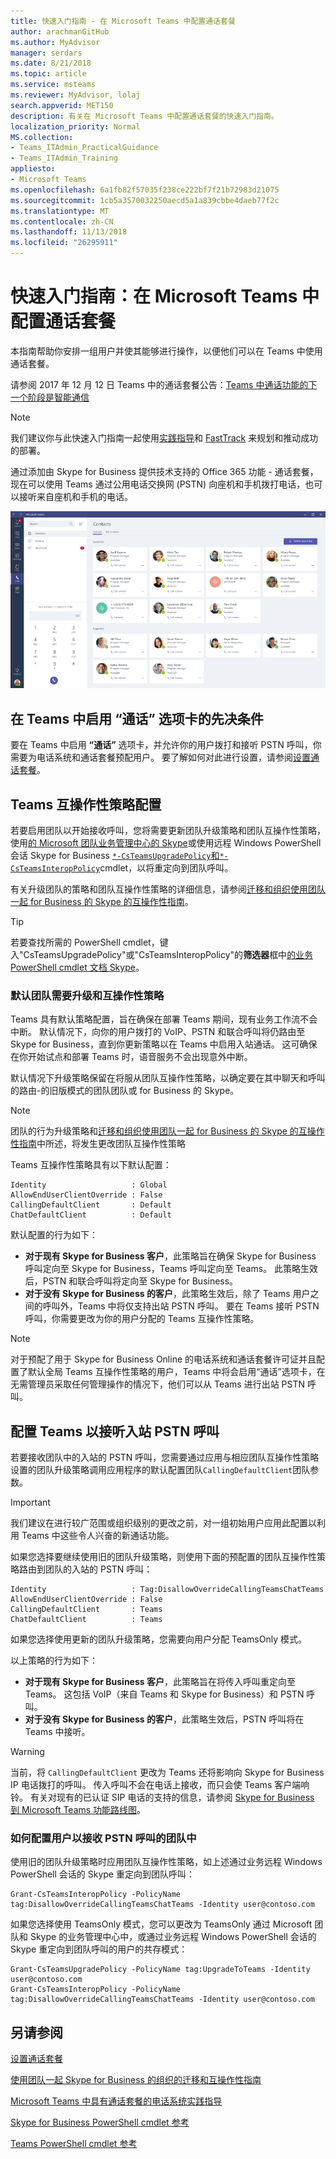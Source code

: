 ```yaml
---
title: 快速入门指南 - 在 Microsoft Teams 中配置通话套餐
author: arachmanGitHub
ms.author: MyAdvisor
manager: serdars
ms.date: 8/21/2018
ms.topic: article
ms.service: msteams
ms.reviewer: MyAdvisor, lolaj
search.appverid: MET150
description: 有关在 Microsoft Teams 中配置通话套餐的快速入门指南。
localization_priority: Normal
MS.collection:
- Teams_ITAdmin_PracticalGuidance
- Teams_ITAdmin_Training
appliesto:
- Microsoft Teams
ms.openlocfilehash: 6a1fb82f57035f238ce222bf7f21b72983d21075
ms.sourcegitcommit: 1cb5a3570032250aecd5a1a839cbbe4daeb77f2c
ms.translationtype: MT
ms.contentlocale: zh-CN
ms.lasthandoff: 11/13/2018
ms.locfileid: "26295911"
---
```

<a name="quick-start-guide-configuring-calling-plans-in-microsoft-teams"></a>快速入门指南：在 Microsoft Teams 中配置通话套餐
==============================================================

本指南帮助你安排一组用户并使其能够进行操作，以便他们可以在 Teams 中使用通话套餐。

请参阅 2017 年 12 月 12 日 Teams 中的通话套餐公告：[Teams 中通话功能的下一个阶段是智能通信](https://aka.ms/ipyqus)

> [!NOTE]
> 我们建议你与此快速入门指南一起使用[实践指导](https://docs.microsoft.com/MicrosoftTeams/phone-system-with-calling-plans)和 [FastTrack](https://aka.ms/cloudvoice) 来规划和推动成功的部署。

通过添加由 Skype for Business 提供技术支持的 Office 365 功能 - 通话套餐，现在可以使用 Teams 通过公用电话交换网 (PSTN) 向座机和手机拨打电话，也可以接听来自座机和手机的电话。

![在 Teams 中进行通话](media/Calling_in_Teams.png)

## <a name="prerequisites-for-enabling-the-calls-tab-in-teams"></a>在 Teams 中启用 **“通话”** 选项卡的先决条件
要在 Teams 中启用 **“通话”** 选项卡，并允许你的用户拨打和接听 PSTN 呼叫，你需要为电话系统和通话套餐预配用户。 要了解如何对此进行设置，请参阅[设置通话套餐](https://docs.microsoft.com/SkypeForBusiness/what-are-calling-plans-in-office-365/set-up-calling-plans)。

## <a name="teams-interop-policy-configuration"></a>Teams 互操作性策略配置
若要启用团队以开始接收呼叫，您将需要更新团队升级策略和团队互操作性策略，使用[的 Microsoft 团队业务管理中心的 Skype](https://aka.ms/teamsadmincenter)或使用远程 Windows PowerShell 会话 Skype for Business [ `*-CsTeamsUpgradePolicy`和`*-CsTeamsInteropPolicy`](https://docs.microsoft.com/powershell/module/skype)cmdlet，以将重定向到团队呼叫。

有关升级团队的策略和团队互操作性策略的详细信息，请参阅[迁移和组织使用团队一起 for Business 的 Skype 的互操作性指南](https://docs.microsoft.com/MicrosoftTeams/migration-interop-guidance-for-teams-with-skype)。

> [!TIP]
> 若要查找所需的 PowerShell cmdlet，键入"CsTeamsUpgradePolicy"或"CsTeamsInteropPolicy"的**筛选器**框中[的业务 PowerShell cmdlet 文档 Skype](https://docs.microsoft.com/powershell/module/skype)。

### <a name="default-teams-upgrade-and-interop-policies"></a>默认团队需要升级和互操作性策略
Teams 具有默认策略配置，旨在确保在部署 Teams 期间，现有业务工作流不会中断。 默认情况下，向你的用户拨打的 VoIP、PSTN 和联合呼叫将仍路由至 Skype for Business，直到你更新策略以在 Teams 中启用入站通话。 这可确保在你开始试点和部署 Teams 时，语音服务不会出现意外中断。

默认情况下升级策略保留在将服从团队互操作性策略，以确定要在其中聊天和呼叫的路由-的旧版模式的团队团队或 for Business 的 Skype。

> [!NOTE]
> 团队的行为升级策略和[迁移和组织使用团队一起 for Business 的 Skype 的互操作性指南](https://docs.microsoft.com/MicrosoftTeams/migration-interop-guidance-for-teams-with-skype)中所述，将发生更改团队互操作性策略

Teams 互操作性策略具有以下默认配置：

    Identity                   : Global
    AllowEndUserClientOverride : False
    CallingDefaultClient       : Default
    ChatDefaultClient          : Default

默认配置的行为如下：
* **对于现有 Skype for Business 客户**，此策略旨在确保 Skype for Business 呼叫定向至 Skype for Business，Teams 呼叫定向至 Teams。 此策略生效后，PSTN 和联合呼叫将定向至 Skype for Business。
* **对于没有 Skype for Business 的客户**，此策略生效后，除了 Teams 用户之间的呼叫外，Teams 中将仅支持出站 PSTN 呼叫。 要在 Teams 接听 PSTN 呼叫，你需要更改为你的用户分配的 Teams 互操作性策略。

> [!NOTE]
> 对于预配了用于 Skype for Business Online 的电话系统和通话套餐许可证并且配置了默认全局 Teams 互操作性策略的用户，Teams 中将会启用“通话”选项卡，在无需管理员采取任何管理操作的情况下，他们可以从 Teams 进行出站 PSTN 呼叫。

## <a name="configuring-teams-to-receive-inbound-pstn-calls"></a>配置 Teams 以接听入站 PSTN 呼叫
若要接收团队中的入站的 PSTN 呼叫，您需要通过应用与相应团队互操作性策略设置的团队升级策略调用应用程序的默认配置团队`CallingDefaultClient`团队参数。

> [!IMPORTANT]
> 我们建议在进行较广范围或组织级别的更改之前，对一组初始用户应用此配置以利用 Teams 中这些令人兴奋的新通话功能。

如果您选择要继续使用旧的团队升级策略，则使用下面的预配置的团队互操作性策略路由到团队的入站的 PSTN 呼叫：

    Identity                   : Tag:DisallowOverrideCallingTeamsChatTeams
    AllowEndUserClientOverride : False
    CallingDefaultClient       : Teams
    ChatDefaultClient          : Teams

如果您选择使用更新的团队升级策略，您需要向用户分配 TeamsOnly 模式。

以上策略的行为如下：
* **对于现有 Skype for Business 客户**，此策略旨在将传入呼叫重定向至 Teams。 这包括 VoIP（来自 Teams 和 Skype for Business）和 PSTN 呼叫。 
* **对于没有 Skype for Business 的客户**，此策略生效后，PSTN 呼叫将在 Teams 中接听。

> [!WARNING]
> 当前，将 `CallingDefaultClient` 更改为 Teams 还将影响向 Skype for Business IP 电话拨打的呼叫。 传入呼叫不会在电话上接收，而只会使 Teams 客户端响铃。 有关对现有的已认证 SIP 电话的支持的信息，请参阅 [Skype for Business 到 Microsoft Teams 功能路线图](https://aka.ms/skype2teamsroadmap)。

### <a name="how-to-configure-users-to-receive-pstn-calls-in-teams"></a>如何配置用户以接收 PSTN 呼叫的团队中
使用旧的团队升级策略时应用团队互操作性策略，如上述通过业务远程 Windows PowerShell 会话的 Skype 重定向到团队呼叫：

    Grant-CsTeamsInteropPolicy -PolicyName tag:DisallowOverrideCallingTeamsChatTeams -Identity user@contoso.com

如果您选择使用 TeamsOnly 模式，您可以更改为 TeamsOnly 通过 Microsoft 团队和 Skype 的业务管理中心中，或通过业务远程 Windows PowerShell 会话的 Skype 重定向到团队呼叫的用户的共存模式：

    Grant-CsTeamsUpgradePolicy -PolicyName tag:UpgradeToTeams -Identity user@contoso.com
    Grant-CsTeamsInteropPolicy -PolicyName tag:DisallowOverrideCallingTeamsChatTeams -Identity user@contoso.com

## <a name="see-also"></a>另请参阅
[设置通话套餐](https://docs.microsoft.com/SkypeForBusiness/what-are-calling-plans-in-office-365/set-up-calling-plans)

[使用团队一起 Skype for Business 的组织的迁移和互操作性指南](https://docs.microsoft.com/MicrosoftTeams/migration-interop-guidance-for-teams-with-skype)

[Microsoft Teams 中具有通话套餐的电话系统实践指导](https://docs.microsoft.com/MicrosoftTeams/phone-system-with-calling-plans)

[Skype for Business PowerShell cmdlet 参考](https://docs.microsoft.com/powershell/module/skype)

[Teams PowerShell cmdlet 参考](https://docs.microsoft.com/powershell/module/teams)
